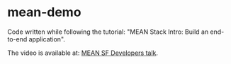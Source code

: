 # mean-demo

Code written while following the tutorial: "MEAN Stack Intro: Build an end-to-end application".

The video is available at: [MEAN SF Developers
talk](https://www.youtube.com/watch?v=AEE7DY2AYvI).
